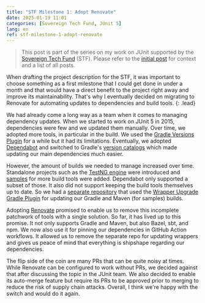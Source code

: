 ```yaml
---
title: "STF Milestone 1: Adopt Renovate"
date: 2025-01-19 11:01
categories: [Sovereign Tech Fund, JUnit 5]
lang: en
ref: stf-milestone-1-adopt-renovate
---
```


> This post is part of the series on my work on JUnit supported by the [Sovereign Tech Fund](https://www.sovereign.tech/programs/fund) (STF). Please refer to the [initial post](/blog/2025/01/19/being-a-full-time-open-source-maintainer-supported-by-the-sovereign-tech-fund/) for context and a list of all posts.

When drafting the project description for the STF, it was important to choose something as a first milestone that I could get done in under a month and that would have a direct benefit to the project right away and improve its maintainability. That's why I eventually decided on migrating to Renovate for automating updates to dependencies and build tools.<!--more-->
{: .lead}

We had already come a long way as a team when it comes to managing dependency updates. When we started to work on JUnit 5 in 2015, dependencies were few and we updated them manually. Over time, we adopted more tools, in particular in the build. We used the [Gradle Versions Plugin](https://github.com/ben-manes/gradle-versions-plugin) for a while but it had its limitations. Eventually, we adopted [Dependabot](https://docs.github.com/en/code-security/dependabot) and switched to Gradle's [version catalogs](https://docs.gradle.org/current/userguide/version_catalogs.html) which made updating our main dependencies much easier.

However, the amount of builds we needed to manage increased over time. Standalone projects such as the [TestNG engine](https://github.com/junit-team/testng-engine) were introduced and [samples](https://github.com/junit-team/junit5-samples) for more build tools were added. Dependabot only supported a subset of those. It also did not support keeping the build tools themselves up to date. So we had a [separate repository](https://github.com/junit-team/wrapper-upgrade) that used the [Wrapper Upgrade Gradle Plugin](https://github.com/gradle/wrapper-upgrade-gradle-plugin/) for updating our Gradle and Maven (for samples) builds.

Adopting [Renovate](https://mend.io/renovate) promised to enable us to remove this incomplete patchwork of tools with a single solution. So far, it has lived up to this promise. It not only supports Gradle and Maven, but also Bazel, sbt, and npm. We now also use it for pinning our dependencies in GitHub Action workflows. It allowed us to remove the separate repo for updating wrappers and gives us peace of mind that everything is shipshape regarding our dependencies.

The flip side of the coin are many PRs that can be quite noisy at times. While Renovate can be configured to work without PRs, we decided against that after discussing the topic in the JUnit team. We also decided to enable its auto-merge feature but require its PRs to be approved prior to merging to reduce the risk of supply chain attacks. Overall, I think we're happy with the switch and would do it again.
